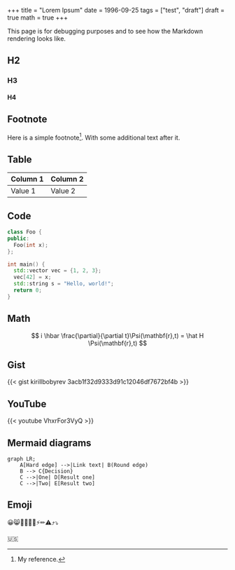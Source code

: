 +++
title = "Lorem Ipsum"
date = 1996-09-25
tags = ["test", "draft"]
draft = true
math = true
+++

This page is for debugging purposes and to see how the Markdown rendering looks
like.

## H2

### H3

#### H4

## Footnote

Here is a simple footnote[^1]. With some additional text after it.

## Table

| Column 1 | Column 2 |
| --- | --- |
| Value 1 | Value 2 |

## Code

```c++
class Foo {
public:
  Foo(int x);
};

int main() {
  std::vector vec = {1, 2, 3};
  vec[42] = x;
  std::string s = "Hello, world!";
  return 0;
}
```

## Math

$$
i \hbar \frac{\partial}{\partial t}\Psi(\mathbf{r},t) = \hat H \Psi(\mathbf{r},t)
$$

## Gist

{{< gist kirillbobyrev 3acb1f32d9333d91c12046df7672bf4b >}}

## YouTube

{{< youtube VhxrFor3VyQ >}}

## Mermaid diagrams

```mermaid
graph LR;
    A[Hard edge] -->|Link text| B(Round edge)
    B --> C{Decision}
    C -->|One| D[Result one]
    C -->|Two| E[Result two]
```

## Emoji

😀😸🤡💃💅💥⚡✏⚠⤴⤵

:us:

[^1]: My reference.
